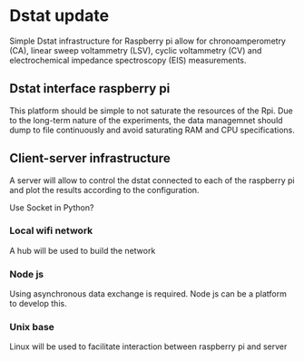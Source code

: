 # Dstat update

Simple Dstat infrastructure for Raspberry pi allow for chronoamperometry (CA), linear sweep voltammetry (LSV), cyclic voltammetry (CV) and electrochemical impedance spectroscopy (EIS) measurements.

## Dstat interface raspberry pi

This platform should be simple to not saturate the resources of the Rpi.
Due to the long-term nature of the experiments, the data managemnet should dump to file continuously and avoid saturating RAM and CPU specifications.

## Client-server infrastructure

A server will allow to control the dstat connected to each of the raspberry pi and plot the results according to the configuration.

Use Socket in Python?


### Local wifi network

A hub will be used to build the network


### Node js

Using asynchronous data exchange is required. Node js can be a platform to develop this.

### Unix base

Linux will be used to facilitate interaction between raspberry pi and server